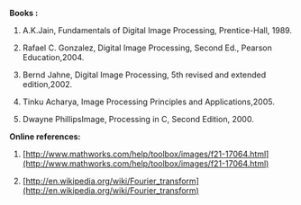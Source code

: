 **Books :**

1. A.K.Jain, Fundamentals of Digital Image Processing, Prentice-Hall, 1989.

2. Rafael C. Gonzalez, Digital Image Processing, Second Ed., Pearson Education,2004.

3. Bernd Jahne, Digital Image Processing, 5th revised and extended edition,2002.

4. Tinku Acharya, Image Processing Principles and Applications,2005.

5. Dwayne PhillipsImage, Processing in C, Second Edition, 2000.

**Online references:**

1. [http://www.mathworks.com/help/toolbox/images/f21-17064.html](http://www.mathworks.com/help/toolbox/images/f21-17064.html)

2. [http://en.wikipedia.org/wiki/Fourier_transform](http://en.wikipedia.org/wiki/Fourier_transform)


